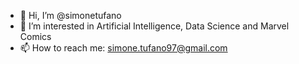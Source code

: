 - 👋 Hi, I’m @simonetufano
- 👀 I’m interested in Artificial Intelligence, Data Science and Marvel Comics
- 📫 How to reach me: simone.tufano97@gmail.com

<!---
simonetufano/simonetufano is a ✨ special ✨ repository because its `README.md` (this file) appears on your GitHub profile.
You can click the Preview link to take a look at your changes.
--->
